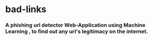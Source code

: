# bad-links

### A phishing url detector Web-Application using Machine Learning , to find out any url's legitimacy on the internet.  
